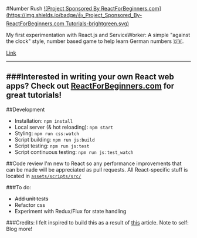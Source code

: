 #Number Rush [![Project Sponsored By ReactForBeginners.com](https://img.shields.io/badge/👍_Project_Sponsored_By-ReactForBeginners.com Tutorials-brightgreen.svg)](https://ReactForBeginners.com/friend/JOHNSON)

My first experimentation with React.js and ServiceWorker: A simple "against the clock" style, number based game to help learn German numbers 🇩🇪.

[Link](https://joshuajohnson.co.uk/NumberRush)

----
###Interested in writing your own React web apps? Check out [ReactForBeginners.com](https://ReactForBeginners.com/friend/JOHNSON) for great tutorials!
----

##Development
* Installation: `npm install`
* Local server (& hot reloading): `npm start`
* Styling: `npm run css:watch`
* Script building: `npm run js:build`
* Script testing: `npm run js:test`
* Script continuous testing: `npm run js:test_watch`

##Code review
I'm new to React so any performance improvements that can be made will be appreciated as pull requests. All React-specific stuff is located in [`assets/scripts/src/`](https://github.com/jshjohnson/NumberRush/tree/master/assets/scripts/src)

###To do:
* ~~Add unit tests~~
* Refactor css
* Experiment with Redux/Flux for state handling 

###Credits:
I felt inspired to build this as a result of [this](http://jnjosh.com/posts/learning-german-with-AVSpeechUtterance/) article. Note to self: Blog more! 
